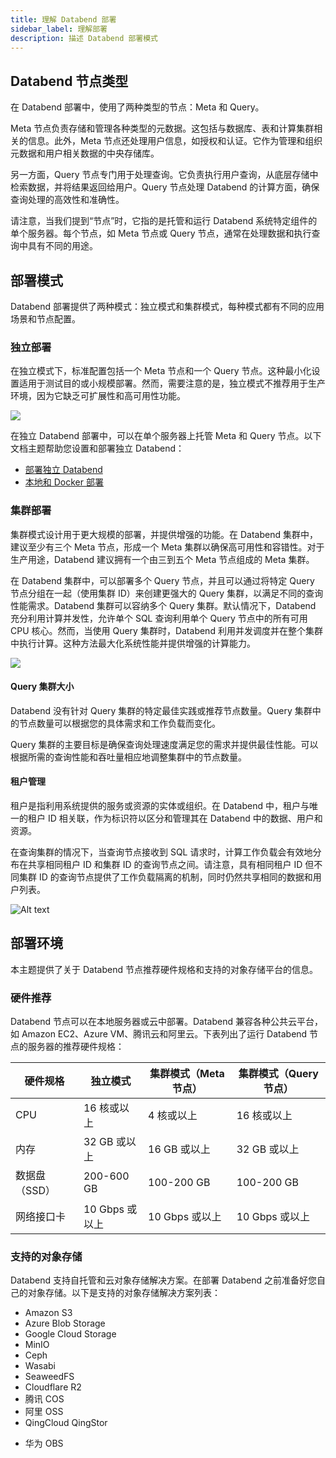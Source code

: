 ```yaml
---
title: 理解 Databend 部署
sidebar_label: 理解部署
description: 描述 Databend 部署模式
---
```


## Databend 节点类型

在 Databend 部署中，使用了两种类型的节点：Meta 和 Query。

Meta 节点负责存储和管理各种类型的元数据。这包括与数据库、表和计算集群相关的信息。此外，Meta 节点还处理用户信息，如授权和认证。它作为管理和组织元数据和用户相关数据的中央存储库。

另一方面，Query 节点专门用于处理查询。它负责执行用户查询，从底层存储中检索数据，并将结果返回给用户。Query 节点处理 Databend 的计算方面，确保查询处理的高效性和准确性。

请注意，当我们提到“节点”时，它指的是托管和运行 Databend 系统特定组件的单个服务器。每个节点，如 Meta 节点或 Query 节点，通常在处理数据和执行查询中具有不同的用途。

## 部署模式

Databend 部署提供了两种模式：独立模式和集群模式，每种模式都有不同的应用场景和节点配置。

### 独立部署

在独立模式下，标准配置包括一个 Meta 节点和一个 Query 节点。这种最小化设置适用于测试目的或小规模部署。然而，需要注意的是，独立模式不推荐用于生产环境，因为它缺乏可扩展性和高可用性功能。

<img src="/img/deploy/deploy-standalone-arch.png"/>

在独立 Databend 部署中，可以在单个服务器上托管 Meta 和 Query 节点。以下文档主题帮助您设置和部署独立 Databend：

- [部署独立 Databend](01-non-production/01-deploying-databend.md)
- [本地和 Docker 部署](01-non-production/00-deploying-local.md)

### 集群部署

集群模式设计用于更大规模的部署，并提供增强的功能。在 Databend 集群中，建议至少有三个 Meta 节点，形成一个 Meta 集群以确保高可用性和容错性。对于生产用途，Databend 建议拥有一个由三到五个 Meta 节点组成的 Meta 集群。

在 Databend 集群中，可以部署多个 Query 节点，并且可以通过将特定 Query 节点分组在一起（使用集群 ID）来创建更强大的 Query 集群，以满足不同的查询性能需求。Databend 集群可以容纳多个 Query 集群。默认情况下，Databend 充分利用计算并发性，允许单个 SQL 查询利用单个 Query 节点中的所有可用 CPU 核心。然而，当使用 Query 集群时，Databend 利用并发调度并在整个集群中执行计算。这种方法最大化系统性能并提供增强的计算能力。

<img src="/img/deploy/deploy-cluster-arch.png"/>

#### Query 集群大小

Databend 没有针对 Query 集群的特定最佳实践或推荐节点数量。Query 集群中的节点数量可以根据您的具体需求和工作负载而变化。

Query 集群的主要目标是确保查询处理速度满足您的需求并提供最佳性能。可以根据所需的查询性能和吞吐量相应地调整集群中的节点数量。

#### 租户管理

租户是指利用系统提供的服务或资源的实体或组织。在 Databend 中，租户与唯一的租户 ID 相关联，作为标识符以区分和管理其在 Databend 中的数据、用户和资源。

在查询集群的情况下，当查询节点接收到 SQL 请求时，计算工作负载会有效地分布在共享相同租户 ID 和集群 ID 的查询节点之间。请注意，具有相同租户 ID 但不同集群 ID 的查询节点提供了工作负载隔离的机制，同时仍然共享相同的数据和用户列表。

![Alt text](/img/deploy/tenantid.PNG)

## 部署环境

本主题提供了关于 Databend 节点推荐硬件规格和支持的对象存储平台的信息。

### 硬件推荐

Databend 节点可以在本地服务器或云中部署。Databend 兼容各种公共云平台，如 Amazon EC2、Azure VM、腾讯云和阿里云。下表列出了运行 Databend 节点的服务器的推荐硬件规格：

| 硬件规格               | 独立模式          | 集群模式（Meta 节点）    | 集群模式（Query 节点）   |
| ---------------------- | ----------------- | ------------------------ | ------------------------- |
| CPU                    | 16 核或以上       | 4 核或以上               | 16 核或以上               |
| 内存                   | 32 GB 或以上      | 16 GB 或以上             | 32 GB 或以上              |
| 数据盘（SSD）          | 200-600 GB        | 100-200 GB               | 100-200 GB                |
| 网络接口卡             | 10 Gbps 或以上    | 10 Gbps 或以上           | 10 Gbps 或以上            |

### 支持的对象存储

Databend 支持自托管和云对象存储解决方案。在部署 Databend 之前准备好您自己的对象存储。以下是支持的对象存储解决方案列表：

- Amazon S3
- Azure Blob Storage
- Google Cloud Storage
- MinIO
- Ceph
- Wasabi
- SeaweedFS
- Cloudflare R2
- 腾讯 COS
- 阿里 OSS
- QingCloud QingStor
<!-- #ifcndef -->
- 华为 OBS
<!-- #endcndef -->